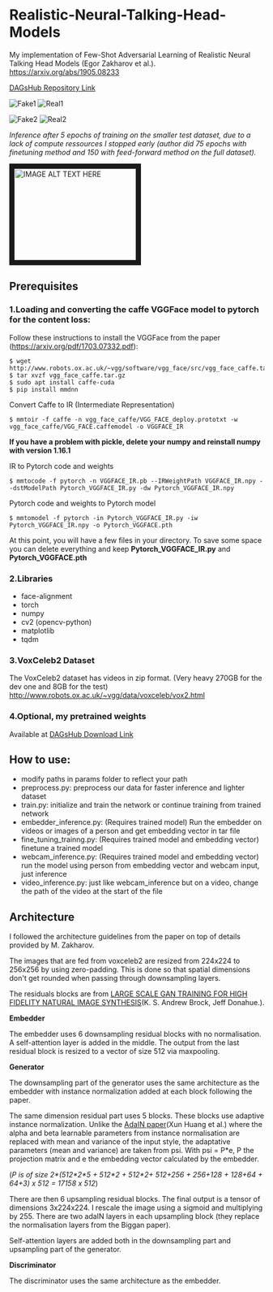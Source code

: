 # Realistic-Neural-Talking-Head-Models

My implementation of Few-Shot Adversarial Learning of Realistic Neural Talking Head Models (Egor Zakharov et al.). https://arxiv.org/abs/1905.08233

[DAGsHub Repository Link](https://dagshub.com/Bharat-mtr/Realistic-Neural-Talking-Head-Models)

![Fake1](https://github.com/vincent-thevenin/Realistic-Neural-Talking-Head-Models/blob/master/examples/1%201.png "Fake 1")
![Real1](https://github.com/vincent-thevenin/Realistic-Neural-Talking-Head-Models/blob/master/examples/1%202.png "Real 1")

![Fake2](https://github.com/vincent-thevenin/Realistic-Neural-Talking-Head-Models/blob/master/examples/2%201.png "Fake 2")
![Real2](https://github.com/vincent-thevenin/Realistic-Neural-Talking-Head-Models/blob/master/examples/2%202.png "Real 2")

*Inference after 5 epochs of training on the smaller test dataset, due to a lack of compute ressources I stopped early (author did 75 epochs with finetuning method and 150 with feed-forward method on the full dataset).*

<a href="http://www.youtube.com/watch?feature=player_embedded&v=F2vms-eUrYs
" target="_blank"><img src="http://img.youtube.com/vi/F2vms-eUrYs/0.jpg" 
alt="IMAGE ALT TEXT HERE" width="240" height="180" border="10" /></a>





## Prerequisites

### 1.Loading and converting the caffe VGGFace model to pytorch for the content loss:
Follow these instructions to install the VGGFace from the paper (https://arxiv.org/pdf/1703.07332.pdf):

```
$ wget http://www.robots.ox.ac.uk/~vgg/software/vgg_face/src/vgg_face_caffe.tar.gz
$ tar xvzf vgg_face_caffe.tar.gz
$ sudo apt install caffe-cuda
$ pip install mmdnn
```

Convert Caffe to IR (Intermediate Representation)

`$ mmtoir -f caffe -n vgg_face_caffe/VGG_FACE_deploy.prototxt -w vgg_face_caffe/VGG_FACE.caffemodel -o VGGFACE_IR`

**If you have a problem with pickle, delete your numpy and reinstall numpy with version 1.16.1**

IR to Pytorch code and weights

`$ mmtocode -f pytorch -n VGGFACE_IR.pb --IRWeightPath VGGFACE_IR.npy --dstModelPath Pytorch_VGGFACE_IR.py -dw Pytorch_VGGFACE_IR.npy`

Pytorch code and weights to Pytorch model

`$ mmtomodel -f pytorch -in Pytorch_VGGFACE_IR.py -iw Pytorch_VGGFACE_IR.npy -o Pytorch_VGGFACE.pth`


At this point, you will have a few files in your directory. To save some space you can delete everything and keep **Pytorch_VGGFACE_IR.py** and **Pytorch_VGGFACE.pth**

### 2.Libraries
- face-alignment
- torch
- numpy
- cv2 (opencv-python)
- matplotlib
- tqdm

### 3.VoxCeleb2 Dataset
The VoxCeleb2 dataset has videos in zip format. (Very heavy 270GB for the dev one and 8GB for the test)
http://www.robots.ox.ac.uk/~vgg/data/voxceleb/vox2.html

### 4.Optional, my pretrained weights
Available at [DAGsHub Download Link](https://dagshub.com/Bharat-mtr/Realistic-Neural-Talking-Head-Models/src/save_disc/model)

## How to use:
- modify paths in params folder to reflect your path
- preprocess.py: preprocess our data for faster inference and lighter dataset
- train.py: initialize and train the network or continue training from trained network
- embedder_inference.py: (Requires trained model) Run the embedder on videos or images of a person and get embedding vector in tar file 
- fine_tuning_trainng.py: (Requires trained model and embedding vector) finetune a trained model
- webcam_inference.py: (Requires trained model and embedding vector) run the model using person from embedding vector and webcam input, just inference
- video_inference.py: just like webcam_inference but on a video, change the path of the video at the start of the file


## Architecture

I followed the architecture guidelines from the paper on top of details provided by M. Zakharov.

The images that are fed from voxceleb2 are resized from 224x224 to 256x256 by using zero-padding. This is done so that spatial dimensions don't get rounded when passing through downsampling layers.

The residuals blocks are from [LARGE SCALE GAN TRAINING FOR HIGH FIDELITY NATURAL IMAGE SYNTHESIS](https://arxiv.org/pdf/1809.11096.pdf)(K. S. Andrew Brock, Jeff Donahue.).

**Embedder**

The embedder uses 6 downsampling residual blocks with no normalisation. A self-attention layer is added in the middle.
The output from the last residual block is resized to a vector of size 512 via maxpooling.

**Generator**

The downsampling part of the generator uses the same architecture as the embedder with instance normalization added at each block following the paper.

The same dimension residual part uses 5 blocks. These blocks use adaptive instance normalization. Unlike the [AdaIN paper](https://arxiv.org/pdf/1703.06868.pdf)(Xun Huang et al.) where the alpha and beta learnable parameters from instance normalisation are replaced with mean and variance of the input style, the adaptative parameters (mean and variance) are taken from psi. With psi = P\*e, P the projection matrix and e the embedding vector calculated by the embedder.

(*P is of size 2\*(512\*2\*5 + 512\*2 + 512\*2+ 512+256 + 256+128 + 128+64 + 64+3) x 512 = 17158 x 512*)

There are then 6 upsampling residual blocks. The final output is a tensor of dimensions 3x224x224. I rescale the image using a sigmoid and multiplying by 255. There are two adaIN layers in each upsampling block (they replace the normalisation layers from the Biggan paper).

Self-attention layers are added both in the downsampling part and upsampling part of the generator.

**Discriminator**

The discriminator uses the same architecture as the embedder.

